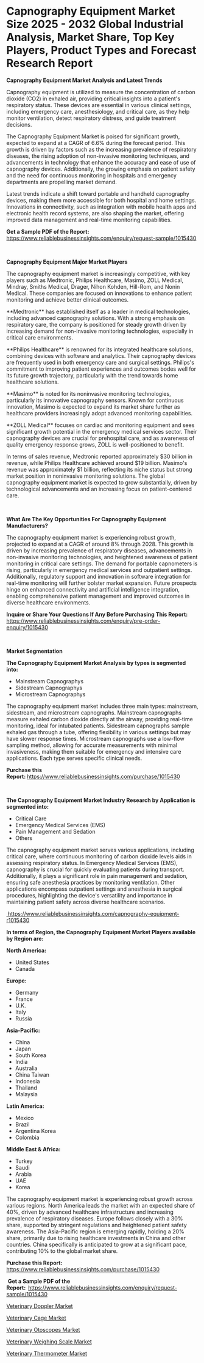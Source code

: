 <p><h1>Capnography Equipment Market Size 2025 - 2032 Global Industrial Analysis, Market Share, Top Key Players, Product Types and Forecast Research Report</h1></p><p><strong>Capnography Equipment Market Analysis and Latest Trends</strong></p>
<p><p>Capnography equipment is utilized to measure the concentration of carbon dioxide (CO2) in exhaled air, providing critical insights into a patient's respiratory status. These devices are essential in various clinical settings, including emergency care, anesthesiology, and critical care, as they help monitor ventilation, detect respiratory distress, and guide treatment decisions.</p><p>The Capnography Equipment Market is poised for significant growth, expected to expand at a CAGR of 6.6% during the forecast period. This growth is driven by factors such as the increasing prevalence of respiratory diseases, the rising adoption of non-invasive monitoring techniques, and advancements in technology that enhance the accuracy and ease of use of capnography devices. Additionally, the growing emphasis on patient safety and the need for continuous monitoring in hospitals and emergency departments are propelling market demand. </p><p>Latest trends indicate a shift toward portable and handheld capnography devices, making them more accessible for both hospital and home settings. Innovations in connectivity, such as integration with mobile health apps and electronic health record systems, are also shaping the market, offering improved data management and real-time monitoring capabilities.</p></p>
<p><strong>Get a Sample PDF of the Report:&nbsp;</strong> <a href="https://www.reliablebusinessinsights.com/enquiry/request-sample/1015430?utm_campaign=117&utm_medium=2&utm_source=Github&utm_content=ia&utm_term=03032025&utm_id=capnography-equipment">https://www.reliablebusinessinsights.com/enquiry/request-sample/1015430</a></p>
<p>&nbsp;</p>
<p><strong>Capnography Equipment Major Market Players</strong></p>
<p><p>The capnography equipment market is increasingly competitive, with key players such as Medtronic, Philips Healthcare, Masimo, ZOLL Medical, Mindray, Smiths Medical, Drager, Nihon Kohden, Hill-Rom, and Nonin Medical. These companies are focused on innovations to enhance patient monitoring and achieve better clinical outcomes.</p><p>**Medtronic** has established itself as a leader in medical technologies, including advanced capnography solutions. With a strong emphasis on respiratory care, the company is positioned for steady growth driven by increasing demand for non-invasive monitoring technologies, especially in critical care environments.</p><p>**Philips Healthcare** is renowned for its integrated healthcare solutions, combining devices with software and analytics. Their capnography devices are frequently used in both emergency care and surgical settings. Philips's commitment to improving patient experiences and outcomes bodes well for its future growth trajectory, particularly with the trend towards home healthcare solutions.</p><p>**Masimo** is noted for its noninvasive monitoring technologies, particularly its innovative capnography sensors. Known for continuous innovation, Masimo is expected to expand its market share further as healthcare providers increasingly adopt advanced monitoring capabilities.</p><p>**ZOLL Medical** focuses on cardiac and monitoring equipment and sees significant growth potential in the emergency medical services sector. Their capnography devices are crucial for prehospital care, and as awareness of quality emergency response grows, ZOLL is well-positioned to benefit.</p><p>In terms of sales revenue, Medtronic reported approximately $30 billion in revenue, while Philips Healthcare achieved around $19 billion. Masimo's revenue was approximately $1 billion, reflecting its niche status but strong market position in noninvasive monitoring solutions. The global capnography equipment market is expected to grow substantially, driven by technological advancements and an increasing focus on patient-centered care.</p></p>
<p>&nbsp;</p>
<p><strong>What Are The Key Opportunities For Capnography Equipment Manufacturers?</strong></p>
<p><p>The capnography equipment market is experiencing robust growth, projected to expand at a CAGR of around 8% through 2028. This growth is driven by increasing prevalence of respiratory diseases, advancements in non-invasive monitoring technologies, and heightened awareness of patient monitoring in critical care settings. The demand for portable capnometers is rising, particularly in emergency medical services and outpatient settings. Additionally, regulatory support and innovation in software integration for real-time monitoring will further bolster market expansion. Future prospects hinge on enhanced connectivity and artificial intelligence integration, enabling comprehensive patient management and improved outcomes in diverse healthcare environments.</p></p>
<p><strong>Inquire or Share Your Questions If Any Before Purchasing This Report:</strong> <a href="https://www.reliablebusinessinsights.com/enquiry/pre-order-enquiry/1015430?utm_campaign=117&utm_medium=2&utm_source=Github&utm_content=ia&utm_term=03032025&utm_id=capnography-equipment">https://www.reliablebusinessinsights.com/enquiry/pre-order-enquiry/1015430</a></p>
<p>&nbsp;</p>
<p><strong>Market Segmentation</strong></p>
<p><strong>The Capnography Equipment Market Analysis by types is segmented into:</strong></p>
<p><ul><li>Mainstream Capnographys</li><li>Sidestream Capnographys</li><li>Microstream Capnographys</li></ul></p>
<p><p>The capnography equipment market includes three main types: mainstream, sidestream, and microstream capnographs. Mainstream capnographs measure exhaled carbon dioxide directly at the airway, providing real-time monitoring, ideal for intubated patients. Sidestream capnographs sample exhaled gas through a tube, offering flexibility in various settings but may have slower response times. Microstream capnographs use a low-flow sampling method, allowing for accurate measurements with minimal invasiveness, making them suitable for emergency and intensive care applications. Each type serves specific clinical needs.</p></p>
<p><strong>Purchase this Report:&nbsp;</strong><a href="https://www.reliablebusinessinsights.com/purchase/1015430?utm_campaign=117&utm_medium=2&utm_source=Github&utm_content=ia&utm_term=03032025&utm_id=capnography-equipment">https://www.reliablebusinessinsights.com/purchase/1015430</a></p>
<p>&nbsp;</p>
<p><strong>The Capnography Equipment Market Industry Research by Application is segmented into:</strong></p>
<p><ul><li>Critical Care</li><li>Emergency Medical Services (EMS)</li><li>Pain Management and Sedation</li><li>Others</li></ul></p>
<p><p>The capnography equipment market serves various applications, including critical care, where continuous monitoring of carbon dioxide levels aids in assessing respiratory status. In Emergency Medical Services (EMS), capnography is crucial for quickly evaluating patients during transport. Additionally, it plays a significant role in pain management and sedation, ensuring safe anesthesia practices by monitoring ventilation. Other applications encompass outpatient settings and anesthesia in surgical procedures, highlighting the device's versatility and importance in maintaining patient safety across diverse healthcare scenarios.</p></p>
<p><a href="https://www.reliablebusinessinsights.com/capnography-equipment-r1015430?utm_campaign=117&utm_medium=2&utm_source=Github&utm_content=ia&utm_term=03032025&utm_id=capnography-equipment">&nbsp;https://www.reliablebusinessinsights.com/capnography-equipment-r1015430</a></p>
<p><strong>In terms of Region, the Capnography Equipment Market Players available by Region are:</strong></p>
<p>
    <p> <strong> North America: </strong>
        <ul>
            <li>United States</li>
            <li>Canada</li>
        </ul>
        </p> 
    <p> <strong> Europe: </strong>
        <ul>
            <li>Germany</li>
            <li>France</li>
            <li>U.K.</li>
            <li>Italy</li>
            <li>Russia</li>
        </ul>
        </p> 
    <p> <strong> Asia-Pacific: </strong>
        <ul>
            <li>China</li>
            <li>Japan</li>
            <li>South Korea</li>
            <li>India</li>
            <li>Australia</li>
            <li>China Taiwan</li>
            <li>Indonesia</li>
            <li>Thailand</li>
            <li>Malaysia</li>
        </ul>
        </p> 
    <p> <strong> Latin America: </strong>
        <ul>
            <li>Mexico</li>
            <li>Brazil</li>
            <li>Argentina Korea</li>
            <li>Colombia</li>
        </ul>
        </p> 
    <p> <strong> Middle East & Africa: </strong>
        <ul>
            <li>Turkey</li>
            <li>Saudi</li>
            <li>Arabia</li>
            <li>UAE</li>
            <li>Korea</li>
        </ul>
    </p>
    </p>
<p><p>The capnography equipment market is experiencing robust growth across various regions. North America leads the market with an expected share of 40%, driven by advanced healthcare infrastructure and increasing prevalence of respiratory diseases. Europe follows closely with a 30% share, supported by stringent regulations and heightened patient safety awareness. The Asia-Pacific region is emerging rapidly, holding a 20% share, primarily due to rising healthcare investments in China and other countries. China specifically is anticipated to grow at a significant pace, contributing 10% to the global market share.</p></p>
<p><strong>Purchase this Report: </strong><a href="https://www.reliablebusinessinsights.com/purchase/1015430?utm_campaign=117&utm_medium=2&utm_source=Github&utm_content=ia&utm_term=03032025&utm_id=capnography-equipment">https://www.reliablebusinessinsights.com/purchase/1015430</a></p>
<p>&nbsp;<strong>Get a Sample PDF of the Report:&nbsp;&nbsp;</strong><a href="https://www.reliablebusinessinsights.com/enquiry/request-sample/1015430?utm_campaign=117&utm_medium=2&utm_source=Github&utm_content=ia&utm_term=03032025&utm_id=capnography-equipment">https://www.reliablebusinessinsights.com/enquiry/request-sample/1015430</a></p>
<p><strong></strong></p>
<p><p><a href="https://github.com/balapopepi/Market-Research-Report-List-1/blob/main/veterinary-doppler-market.md?utm_campaign=117&utm_medium=2&utm_source=Github&utm_content=ia&utm_term=03032025&utm_id=capnography-equipment">Veterinary Doppler Market</a></p><p><a href="https://github.com/pimanoruman/Market-Research-Report-List-1/blob/main/veterinary-cage-market.md?utm_campaign=117&utm_medium=2&utm_source=Github&utm_content=ia&utm_term=03032025&utm_id=capnography-equipment">Veterinary Cage Market</a></p><p><a href="https://github.com/adyawafurber1/Market-Research-Report-List-1/blob/main/veterinary-otoscopes-market.md?utm_campaign=117&utm_medium=2&utm_source=Github&utm_content=ia&utm_term=03032025&utm_id=capnography-equipment">Veterinary Otoscopes Market</a></p><p><a href="https://github.com/tashipmhuiri/Market-Research-Report-List-1/blob/main/veterinary-weighing-scale-market.md?utm_campaign=117&utm_medium=2&utm_source=Github&utm_content=ia&utm_term=03032025&utm_id=capnography-equipment">Veterinary Weighing Scale Market</a></p><p><a href="https://github.com/akrachveslov/Market-Research-Report-List-1/blob/main/veterinary-thermometer-market.md?utm_campaign=117&utm_medium=2&utm_source=Github&utm_content=ia&utm_term=03032025&utm_id=capnography-equipment">Veterinary Thermometer Market</a></p></p>